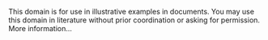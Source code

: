This domain is for use in illustrative examples in documents. You may use this
domain in literature without prior coordination or asking for permission.
More information...